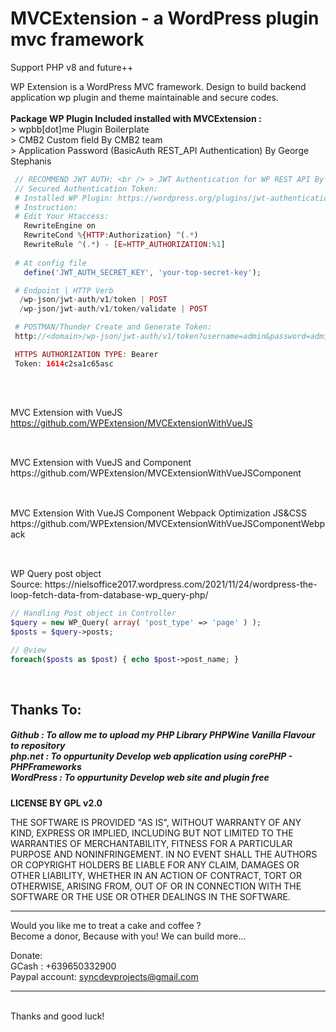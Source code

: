 # MVCExtension - a WordPress plugin mvc framework
Support PHP v8 and future++ 

WP Extension is a WordPress MVC framework. Design to build backend application wp plugin and theme maintainable and secure codes.
<br />
<br /> <b>Package WP Plugin Included installed with MVCExtension : </b>
<br /> > wpbb[dot]me Plugin Boilerplate
<br /> > CMB2 Custom field By CMB2 team
<br /> > Application Password (BasicAuth REST_API Authentication) By George Stephanis 

```PHP
 // RECOMMEND JWT AUTH: <br /> > JWT Authentication for WP REST API By Enrique Chavez
 // Secured Authentication Token:
 # Installed WP Plugin: https://wordpress.org/plugins/jwt-authentication-for-wp-rest-api/ 
 # Instruction:
 # Edit Your Htaccess: 
   RewriteEngine on
   RewriteCond %{HTTP:Authorization} ^(.*)
   RewriteRule ^(.*) - [E=HTTP_AUTHORIZATION:%1]
 
 # At config file
   define('JWT_AUTH_SECRET_KEY', 'your-top-secret-key');

 # Endpoint | HTTP Verb
  /wp-json/jwt-auth/v1/token | POST
  /wp-json/jwt-auth/v1/token/validate | POST

 # POSTMAN/Thunder Create and Generate Token:
 http://<domain>/wp-json/jwt-auth/v1/token?username=admin&password=admin

 HTTPS AUTHORIZATION TYPE: Bearer
 Token: 1614c2sa1c65asc
 
```

<h2></h2>

<br />MVC Extension with VueJS 
<br />https://github.com/WPExtension/MVCExtensionWithVueJS
<h2></h2>
<br />MVC Extension with VueJS and Component 
<br />https://github.com/WPExtension/MVCExtensionWithVueJSComponent
<h2></h2>
<br />MVC Extension With VueJS Component Webpack Optimization JS&CSS
<br />https://github.com/WPExtension/MVCExtensionWithVueJSComponentWebpack
<h2></h2>
<br /> WP Query post object 
<br /> Source: https://nielsoffice2017.wordpress.com/2021/11/24/wordpress-the-loop-fetch-data-from-database-wp_query-php/

```PHP
// Handling Post object in Controller
$query = new WP_Query( array( 'post_type' => 'page' ) );
$posts = $query->posts;

// @view
foreach($posts as $post) { echo $post->post_name; }
```

<br />
<h2>Thanks To:</h2>
<h5>
Github : To allow me to upload my PHP Library PHPWine Vanilla Flavour to repository<br /> 
php.net : To oppurtunity Develop web application using corePHP - PHPFrameworks<br />
WordPress : To oppurtunity Develop web site and plugin free<br />
</h5>

__LICENSE BY GPL v2.0__

THE SOFTWARE IS PROVIDED "AS IS", WITHOUT WARRANTY OF ANY KIND, EXPRESS OR IMPLIED, INCLUDING BUT NOT LIMITED TO THE WARRANTIES OF MERCHANTABILITY, FITNESS FOR A PARTICULAR PURPOSE AND NONINFRINGEMENT. IN NO EVENT SHALL THE AUTHORS OR COPYRIGHT HOLDERS BE LIABLE FOR ANY CLAIM, DAMAGES OR OTHER LIABILITY, WHETHER IN AN ACTION OF CONTRACT, TORT OR OTHERWISE, ARISING FROM, OUT OF OR IN CONNECTION WITH THE SOFTWARE OR THE USE OR OTHER DEALINGS IN THE SOFTWARE.
<br />

<hr />
Would you like me to treat a cake and coffee ? <br />
Become a donor, Because with you! We can build more... 

Donate: <br />
GCash : +639650332900 <br /> 
Paypal account: syncdevprojects@gmail.com
<hr />
<br />
Thanks and good luck! 
